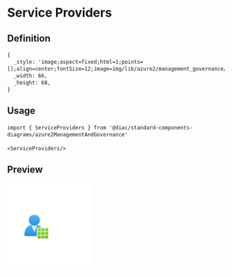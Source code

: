 # Service Providers

## Definition

```
{
  _style: 'image;aspect=fixed;html=1;points=[];align=center;fontSize=12;image=img/lib/azure2/management_governance/Service_Providers.svg;strokeColor=none;',
  _width: 66,
  _height: 68,
}
```

## Usage

```
import { ServiceProviders } from '@diac/standard-components-diagrams/azure2ManagementAndGovernance'

<ServiceProviders/>
```

## Preview

<img src="./service-providers.png" width="200"/>
